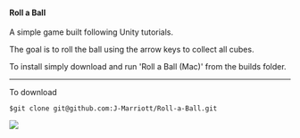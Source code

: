 #### Roll a Ball

A simple game built following Unity tutorials.

The goal is to roll the ball using the arrow keys to collect all cubes.

To install simply download and run 'Roll a Ball (Mac)' from the builds folder.

***

To download

```
$git clone git@github.com:J-Marriott/Roll-a-Ball.git
```

<img src="http://i.imgur.com/2Z2ZyjJ.png">